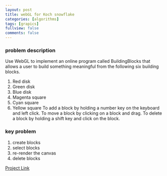 ```yaml
---
layout: post
title: webGL for Koch snowflake
categories: [algorithms]
tags: [grapics]
fullview: false
comments: false
---
```

### problem description
Use WebGL to implement an online program called BuildingBlocks that allows a user to build something meaningful from the following six building blocks.
1.	Red disk
2.	Green disk
3.	Blue disk
4.	Magenta square
5.	Cyan square
6.	Yellow square
To add a block by holding a number key on the keyboard and left click.
To move a block by clicking on a block and drag.
To delete a block by holding a shift key and click on the block.

### key problem
1. create blocks
2. select blocks
3. re-render the canvas
4. delete blocks

[Project Link](https://scao7.github.io/cs435/project2/Buildingblocks.html)
